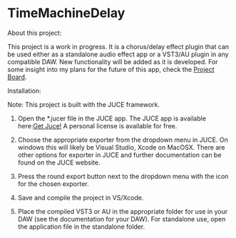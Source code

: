 # TimeMachineDelay

About this project:

This project is a work in progress. It is a chorus/delay effect plugin that can be used either as a standalone audio effect app or a VST3/AU plugin in any compatible DAW. New functionality will be added as it is developed. For some insight into my plans for the future of this app, check the [Project Board](https://github.com/mcfredrick/Chorus-Flanger-Plugin/projects/1).

Installation:

Note: This project is built with the JUCE framework. 

1. Open the *.jucer file in the JUCE app. The JUCE app is available here:[Get Juce!](https://shop.juce.com/get-juce) A personal license is available for free.

2. Choose the appropriate exporter from the dropdown menu in JUCE. On windows this will likely be Visual Studio, Xcode on MacOSX. There are other options for exporter in JUCE and further documentation can be found on the JUCE website.

3. Press the round export button next to the dropdown menu with the icon for the chosen exporter.

4. Save and compile the project in VS/Xcode.

5. Place the compiled VST3 or AU in the appropriate folder for use in your DAW (see the documentation for your DAW). For standalone use, open the application file in the standalone folder.
